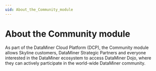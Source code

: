 ```yaml
---
uid: About_the_Community_module
---
```


# About the Community module

As part of the DataMiner Cloud Platform (DCP), the Community module allows Skyline customers, DataMiner Strategic Partners and everyone interested in the DataMiner ecosystem to access DataMiner Dojo, where they can actively participate in the world-wide DataMiner community.
